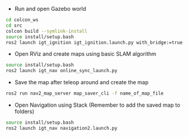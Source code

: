 - Run and open Gazebo world 
```bash
cd colcon_ws
cd src
colcon build --symlink-install 
source install/setup.bash
ros2 launch igt_ignition igt_ignition.launch.py with_bridge:=true
```

- Open RViz and create maps using basic SLAM algorithm 
```bash
source install/setup.bash
ros2 launch igt_nav online_sync_launch.py
```

- Save the map after teleop around and  create the map
```bash
ros2 run nav2_map_server map_saver_cli -f name_of_map_file
```

- Open Navigation using Stack (Remember to add the saved map to folders)
```bash
source install/setup.bash
ros2 launch igt_nav navigation2.launch.py
